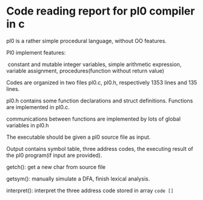 # Code reading report for pl0 compiler in c

pl0 is a rather simple procedural language, without OO features. 

Pl0 implement features: 

​	constant and mutable integer variables, simple arithmetic expression, variable assignment, procedures(function without return value)

Codes are organized in two files pl0.c, pl0.h, respectively 1353 lines and 135 lines.

pl0.h contains some function declarations and struct definitions. Functions are implemented in pl0.c.

communications between functions are implemented by lots of global variables in pl0.h

The executable should be given a pl0 source file as input. 

Output contains symbol table, three address codes, the executing result of the pl0 program(if input are provided).

getch(): get a new char from source file

getsym(): manually simulate a DFA, finish lexical analysis.

interpret(): interpret the three address code stored in array `code []`

